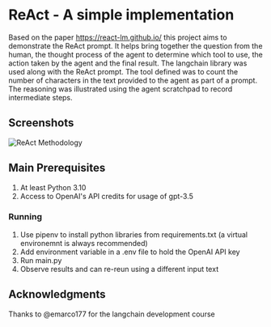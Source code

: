 # ReAct - A simple implementation

Based on the paper https://react-lm.github.io/ this project aims to demonstrate the ReAct prompt. It helps bring together the question from the human, the thought process of the agent to determine which tool to 
use, the action taken by the agent and the final result. The langchain library was used along with the ReAct prompt. The tool defined was to count the number of characters in the text provided to the agent 
as part of a prompt. The reasoning was illustrated using the agent scratchpad to record intermediate steps. 

## Screenshots

![ReAct Methodology](https://github.com/adityabnair/react-langchain/assets/64246274/42f346c8-6400-4a72-8c2c-9600190d0610)


## Main Prerequisites

1. At least Python 3.10
2. Access to OpenAI's API credits for usage of gpt-3.5 

### Running

1. Use pipenv to install python libraries from requirements.txt (a virtual environemnt is always recommended)
2. Add environment variable in a .env file to hold the OpenAI API key
3. Run main.py
4. Observe results and can re-reun using a different input text


## Acknowledgments

Thanks to @emarco177 for the langchain development course
